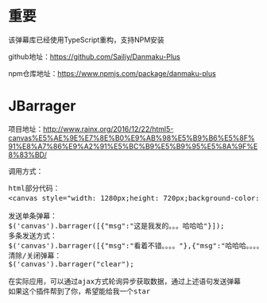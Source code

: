 # 重要
该弹幕库已经使用TypeScript重构，支持NPM安装

github地址：https://github.com/Sailiy/Danmaku-Plus

npm仓库地址：https://www.npmjs.com/package/danmaku-plus

# JBarrager
项目地址：http://www.rainx.org/2016/12/22/html5-canvas%E5%AE%9E%E7%8E%B0%E9%AB%98%E5%B9%B6%E5%8F%91%E8%A7%86%E9%A2%91%E5%BC%B9%E5%B9%95%E5%8A%9F%E8%83%BD/

调用方式：
<pre>
html部分代码：
&lt;canvas style="width: 1280px;height: 720px;background-color: rgba(0,0,0,0.2)"&gt;你的浏览器不支持canvas&lt;/canvas&gt;

发送单条弹幕：
$('canvas').barrager([{"msg":"这是我发的。。。哈哈哈"}]);
多条发送方式：
$('canvas').barrager([{"msg":"看着不错。。。。"},{"msg":"哈哈哈。。。。"},{"msg":"不错不错。。"},{"msg":"真好看。。。。"}]);
清除/关闭弹幕：
$('canvas').barrager("clear");

在实际应用，可以通过ajax方式轮询异步获取数据，通过上述语句发送弹幕
如果这个插件帮到了你，希望能给我一个star
</pre>
